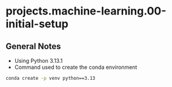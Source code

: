 # projects.machine-learning.00-initial-setup

## General Notes

- Using Python 3.13.1
- Command used to create the conda environment

```bash
conda create -p venv python==3.13
```
